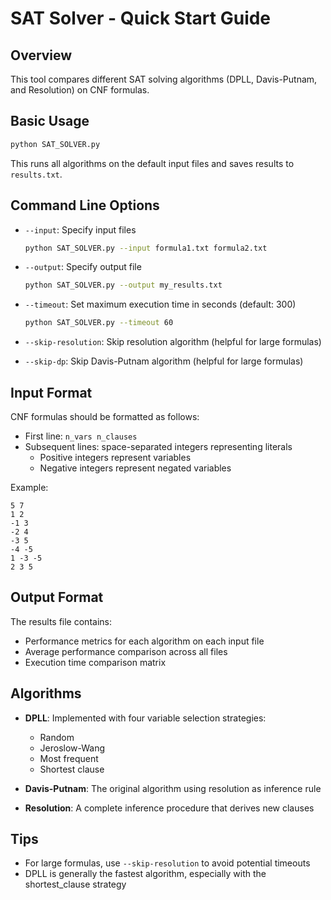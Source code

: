 # SAT Solver - Quick Start Guide

## Overview
This tool compares different SAT solving algorithms (DPLL, Davis-Putnam, and Resolution) on CNF formulas.

## Basic Usage

```bash
python SAT_SOLVER.py
```

This runs all algorithms on the default input files and saves results to `results.txt`.

## Command Line Options

- `--input`: Specify input files
  ```bash
  python SAT_SOLVER.py --input formula1.txt formula2.txt
  ```

- `--output`: Specify output file
  ```bash
  python SAT_SOLVER.py --output my_results.txt
  ```

- `--timeout`: Set maximum execution time in seconds (default: 300)
  ```bash
  python SAT_SOLVER.py --timeout 60
  ```

- `--skip-resolution`: Skip resolution algorithm (helpful for large formulas)
- `--skip-dp`: Skip Davis-Putnam algorithm (helpful for large formulas)

## Input Format

CNF formulas should be formatted as follows:
- First line: `n_vars n_clauses`
- Subsequent lines: space-separated integers representing literals
  - Positive integers represent variables
  - Negative integers represent negated variables

Example:
```
5 7
1 2
-1 3
-2 4
-3 5
-4 -5
1 -3 -5
2 3 5
```

## Output Format

The results file contains:
- Performance metrics for each algorithm on each input file
- Average performance comparison across all files
- Execution time comparison matrix

## Algorithms

- **DPLL**: Implemented with four variable selection strategies:
  - Random
  - Jeroslow-Wang
  - Most frequent
  - Shortest clause

- **Davis-Putnam**: The original algorithm using resolution as inference rule

- **Resolution**: A complete inference procedure that derives new clauses

## Tips

- For large formulas, use `--skip-resolution` to avoid potential timeouts
- DPLL is generally the fastest algorithm, especially with the shortest_clause strategy